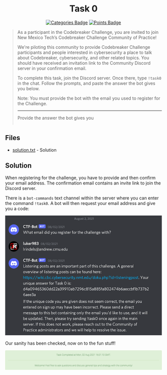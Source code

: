 <div align="center">

# Task 0

[![Categories Badge](https://img.shields.io/badge/Categories-Community%20of%20Practice%2C%20Discord%20Server-BrightGreen.svg)](https://shields.io/)
[![Points Badge](https://img.shields.io/badge/Points-1-blue.svg)](https://shields.io/)
</div>

> As a participant in the Codebreaker Challenge, you are invited to join New Mexico Tech’s Codebreaker Challenge Community of Practice!
> 
> We're piloting this community to provide Codebreaker Challenge participants and people interested in cybersecurity a place to talk about Codebreaker, cybersecurity, and other related topics. You should have received an invitation link to the Community Discord server in your confirmation email.
> 
> To complete this task, join the Discord server. Once there, type `!task0` in the chat. Follow the prompts, and paste the answer the bot gives you below.
> 
> Note: You must provide the bot with the email you used to register for the Challenge.
>
> ---
> 
> Provide the answer the bot gives you
> ```
> ```

## Files

* [solution.txt](solution.txt) - Solution

## Solution

When registering for the challenge, you have to provide and then confirm your email address. The confirmation email contains an invite link to join the Discord server.

There is a `bot-commands` text channel within the server where you can enter the command `!task0`. A bot will then request your email address and give you a code:

<div align="center">

![Bot Message](img/bot.png)
</div>

Our sanity has been checked, now on to the fun stuff!  

<div align="center">

![Complete Message](img/complete.png)
</div>
